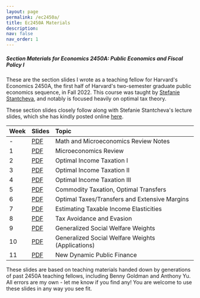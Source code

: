 ```yaml
---
layout: page
permalink: /ec2450a/
title: Ec2450A Materials
description:  
nav: false
nav_order: 1
---
```


##### Section Materials for Economics 2450A: Public Economics and Fiscal Policy I

These are the section slides I wrote as a teaching fellow for Harvard's Economics 2450A, the first half of Harvard's two-semester graduate public economics sequence, in Fall 2022. This course was taught by [Stefanie Stantcheva](https://scholar.harvard.edu/stantcheva/home), and notably is focused heavily on optimal tax theory. 

These section slides closely follow along with Stefanie Stantcheva's lecture slides, which she has kindly posted online [here](https://scholar.harvard.edu/stantcheva/classes/ec-2450a-public-economics-and).


| Week    | Slides                                                           | Topic                                              | 
| :----- | :---------------------------------------------------------------- | :------------------------------------------------- |
| -       | [PDF](https://mdroste.com/files/ec2450a_fall2022_mathreview.pdf) | Math and Microeconomics Review Notes               | 
| 1       | [PDF](https://mdroste.com/files/ec2450a_fall2022_section01.pdf)  | Microeconomics Review                              | 
| 2       | [PDF](https://mdroste.com/files/ec2450a_fall2022_section02.pdf)  | Optimal Income Taxation I                          | 
| 3       | [PDF](https://mdroste.com/files/ec2450a_fall2022_section03.pdf)  | Optimal Income Taxation II                         | 
| 4       | [PDF](https://mdroste.com/files/ec2450a_fall2022_section04.pdf)  | Optimal Income Taxation III                        | 
| 5       | [PDF](https://mdroste.com/files/ec2450a_fall2022_section05.pdf)  | Commodity Taxation, Optimal Transfers              | 
| 6       | [PDF](https://mdroste.com/files/ec2450a_fall2022_section06.pdf)  | Optimal Taxes/Transfers and Extensive Margins      | 
| 7       | [PDF](https://mdroste.com/files/ec2450a_fall2022_section07.pdf)  | Estimating Taxable Income Elasticities             | 
| 8       | [PDF](https://mdroste.com/files/ec2450a_fall2022_section08.pdf)  | Tax Avoidance and Evasion                          | 
| 9       | [PDF](https://mdroste.com/files/ec2450a_fall2022_section09.pdf)  | Generalized Social Welfare Weights                 | 
| 10      | [PDF](https://mdroste.com/files/ec2450a_fall2022_section10.pdf)  | Generalized Social Welfare Weights (Applications)  | 
| 11      | [PDF](https://mdroste.com/files/ec2450a_fall2022_section11.pdf)  | New Dynamic Public Finance                         | 

These slides are based on teaching materials handed down by generations of past 2450A teaching fellows, including Benny Goldman and Anthony Yu. All errors are my own - let me know if you find any! You are welcome to use these slides in any way you see fit. 
